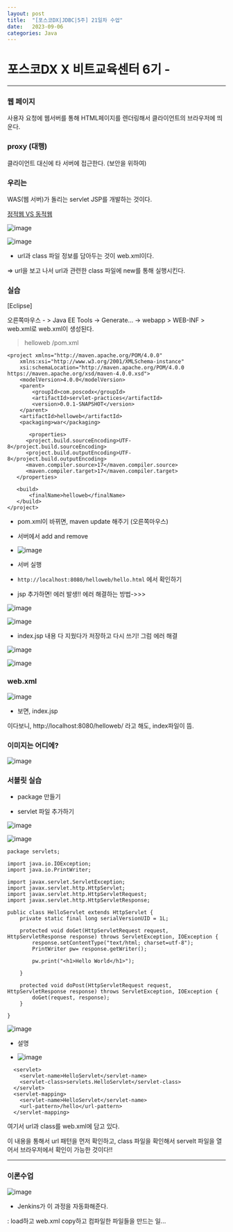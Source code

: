 ```yaml
---
layout: post
title:  "[포스코DX|JDBC|5주] 21일차 수업"
date:   2023-09-06
categories: Java
---
```


# 포스코DX X 비트교육센터 6기 - 

---

### 웹 페이지

사용자 요청에 웹서버를 통해 HTML페이지를 렌더링해서 클라이언트의 브라우저에 띄운다.

### proxy (대행)

클라이언트 대신에 타 서버에 접근한다. (보안을 위하여)

### 우리는

WAS(웹 서버)가 돌리는 servlet JSP를 개발하는 것이다.

[정적웹 VS 동적웹](https://velog.io/@dyunge_100/WEB-%EC%A0%95%EC%A0%81-%EC%9B%B9-%ED%8E%98%EC%9D%B4%EC%A7%80%EC%99%80-%EB%8F%99%EC%A0%81-%EC%9B%B9-%ED%8E%98%EC%9D%B4%EC%A7%80)

![image](https://github.com/talkingOrange/talkingOrange.github.io/assets/88815795/a02df406-2cb7-4518-8f54-6365dcf522ae)

![image](https://github.com/talkingOrange/talkingOrange.github.io/assets/88815795/aa2ca9b2-2e4c-4e0b-89f0-027d29609df5)


- url과 class 파일 정보를 담아두는 것이 web.xml이다. 

=> url을 보고 나서 url과 관련한 class 파일에 new를 통해 실행시킨다.


### 실습

[Eclipse] 

오른쪽마우스 - > Java EE Tools -> Generate... -> webapp > WEB-INF > web.xml로 web.xml이 생성된다.

> helloweb /pom.xml

```
<project xmlns="http://maven.apache.org/POM/4.0.0"
	xmlns:xsi="http://www.w3.org/2001/XMLSchema-instance"
	xsi:schemaLocation="http://maven.apache.org/POM/4.0.0 https://maven.apache.org/xsd/maven-4.0.0.xsd">
	<modelVersion>4.0.0</modelVersion>
	<parent>
		<groupId>com.poscodx</groupId>
		<artifactId>servlet-practices</artifactId>
		<version>0.0.1-SNAPSHOT</version>
	</parent>
	<artifactId>helloweb</artifactId>
	<packaging>war</packaging>
  
       <properties>
      <project.build.sourceEncoding>UTF-8</project.build.sourceEncoding>
      <project.build.outputEncoding>UTF-8</project.build.outputEncoding>
      <maven.compiler.source>17</maven.compiler.source>
      <maven.compiler.target>17</maven.compiler.target>
   </properties>
   
   <build>
	   <finalName>helloweb</finalName>
   </build>
</project>
```


- pom.xml이 바뀌면, maven update 해주기 (오른쪽마우스)

- 서버에서 add and remove

- ![image](https://github.com/talkingOrange/talkingOrange.github.io/assets/88815795/d306e086-e628-4f6d-b16d-5144ee59f770)


- 서버 실행

- `http://localhost:8080/helloweb/hello.html` 에서 확인하기



- jsp 추가하면! 에러 발생!! 에러 해결하는 방법->>>

![image](https://github.com/talkingOrange/talkingOrange.github.io/assets/88815795/151e632c-f078-4bf3-8467-91247a536d5a)

![image](https://github.com/talkingOrange/talkingOrange.github.io/assets/88815795/566657e6-8b40-4ed4-be71-82fa1ad75ee5)


- index.jsp 내용 다 지웠다가 저장하고 다시 쓰기! 그럼 에러 해결

![image](https://github.com/talkingOrange/talkingOrange.github.io/assets/88815795/537f0ec4-fc3d-4485-80b8-13829e708df6)


![image](https://github.com/talkingOrange/talkingOrange.github.io/assets/88815795/01815a47-ea8e-4d2e-8789-4560cd45648f)



### web.xml

![image](https://github.com/talkingOrange/talkingOrange.github.io/assets/88815795/4888b92c-1152-42a9-9dba-d9bb48c52748)


- 보면,  <welcome-file>index.jsp</welcome-file>

이다보니, http://localhost:8080/helloweb/ 라고 해도, index파일이 뜸.

### 이미지는 어디에?
![image](https://github.com/talkingOrange/talkingOrange.github.io/assets/88815795/aef153e6-b218-4e3b-b368-c5be14f80b62)



### 서블릿 실습

- package 만들기

- servlet 파일 추가하기

![image](https://github.com/talkingOrange/talkingOrange.github.io/assets/88815795/ea24c0f8-3962-4908-852b-08eca175357c)


![image](https://github.com/talkingOrange/talkingOrange.github.io/assets/88815795/2ebfc2de-8a99-4ec0-8e60-bc88f580e675)


```
package servlets;

import java.io.IOException;
import java.io.PrintWriter;

import javax.servlet.ServletException;
import javax.servlet.http.HttpServlet;
import javax.servlet.http.HttpServletRequest;
import javax.servlet.http.HttpServletResponse;

public class HelloServlet extends HttpServlet {
	private static final long serialVersionUID = 1L;

	protected void doGet(HttpServletRequest request, HttpServletResponse response) throws ServletException, IOException {
		response.setContentType("text/html; charset=utf-8");
		PrintWriter pw= response.getWriter();
		
		pw.print("<h1>Hello World</h1>");
		
	}

	protected void doPost(HttpServletRequest request, HttpServletResponse response) throws ServletException, IOException {
		doGet(request, response);
	}

}

```




![image](https://github.com/talkingOrange/talkingOrange.github.io/assets/88815795/6da81822-9e2d-4cf7-9b4f-5f7255ee305a)



- 설명

- ![image](https://github.com/talkingOrange/talkingOrange.github.io/assets/88815795/d3385d4c-d033-416d-b536-96e50874a18d)


```
  <servlet>
    <servlet-name>HelloServlet</servlet-name>
    <servlet-class>servlets.HelloServlet</servlet-class>
  </servlet>
  <servlet-mapping>
    <servlet-name>HelloServlet</servlet-name>
    <url-pattern>/hello</url-pattern>
  </servlet-mapping>
```

여기서 url과 class를 web.xml에 담고 있다.

이 내용을 통해서 url 패턴을 먼저 확인하고, class 파일을 확인해서 servelt 파일을 열어서 브라우저에서 확인이 가능한 것이다!!

---

### 이론수업

![image](https://github.com/talkingOrange/talkingOrange.github.io/assets/88815795/96c0de5f-4c54-4f19-b6a7-a732a2f1a830)

- Jenkins가 이 과정을 자동화해준다.

: load하고 web.xml copy하고 컴파일한 파일들을 만드는 일...
